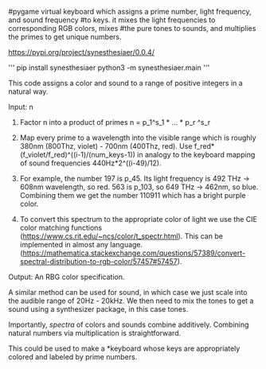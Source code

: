 #pygame virtual keyboard which assigns a prime number, light frequency, and sound frequency
#to keys. it mixes the light frequencies to corresponding RGB colors, mixes
#the pure tones to sounds, and multiplies the primes to get unique numbers.

https://pypi.org/project/synesthesiaer/0.0.4/

'''
pip install synesthesiaer
python3 -m synesthesiaer.main
'''

This code assigns a color and sound to a range of positive integers in a natural
way.

Input: n

1) Factor n into a product of primes n = p_1^s_1 * ... * p_r ^s_r

2) Map every prime to a wavelength into the visible range which is roughly 380nm (800Thz, violet) - 700nm (400Thz, red). Use f_red*(f_violet/f_red)^((i-1)/(num_keys-1)) in analogy to the keyboard mapping of sound frequencies 440Hz*2^((i-49)/12).

3) For example, the number 197 is p_45. Its light frequency is 492 THz ->  608nm wavelength, so red. 563 is p_103, so 649 THz -> 462nm, so blue. Combining them we get the number 110911 which has a bright purple color. 

4) To convert this spectrum to the appropriate color of light we use the CIE color matching functions (https://www.cs.rit.edu/~ncs/color/t_spectr.html). This can be implemented in almost any language. (https://mathematica.stackexchange.com/questions/57389/convert-spectral-distribution-to-rgb-color/57457#57457).

Output: An RBG color specification.

A similar method can be used for sound, in which case we just scale into the audible range of 20Hz - 20kHz. We then need to mix the tones to get a sound using a synthesizer package, in this case tones.

Importantly, *spectra* of colors and sounds combine additively. Combining natural numbers via multiplication is straightforward.

This could be used to make a *keyboard whose keys are appropriately colored and labeled by prime numbers.
